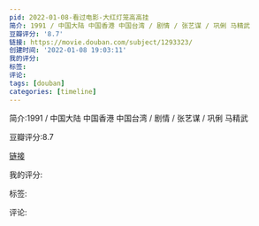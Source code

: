 ```yaml
---
pid: 2022-01-08-看过电影-大红灯笼高高挂
简介: 1991 / 中国大陆 中国香港 中国台湾 / 剧情 / 张艺谋 / 巩俐 马精武
豆瓣评分: '8.7'
链接: https://movie.douban.com/subject/1293323/
创建时间: '2022-01-08 19:03:11'
我的评分:
标签:
评论:
tags: [douban]
categories: [timeline]
---
```

简介:1991 / 中国大陆 中国香港 中国台湾 / 剧情 / 张艺谋 / 巩俐 马精武

豆瓣评分:8.7

[链接](https://movie.douban.com/subject/1293323/)

我的评分:

标签:

评论:

